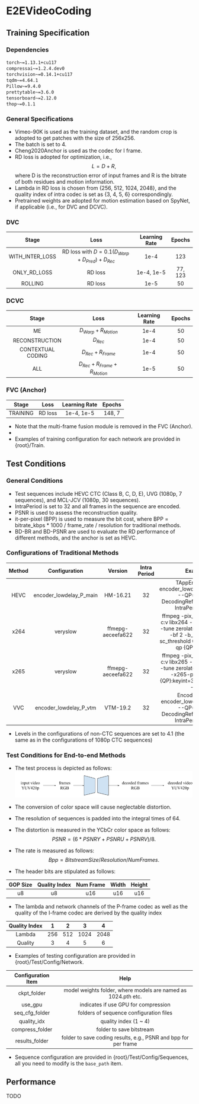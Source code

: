 # E2EVideoCoding

## Training Specification

### Dependencies
```
torch~=1.13.1+cu117
compressai~=1.2.4.dev0
torchvision~=0.14.1+cu117
tqdm~=4.64.1
Pillow~=9.4.0
prettytable~=3.6.0
tensorboard~=2.12.0
thop~=0.1.1
```

### General Specifications
- Vimeo-90K is used as the training dataset, and the random crop is adopted to get patches with the size of 256x256.
- The batch is set to 4.
- Cheng2020Anchor is used as the codec for I frame.
- RD loss is adopted for optimization, i.e.,
$$ L =D+R, $$
where D is the reconstruction error of input frames and R is the bitrate of both residues and motion information.
- Lambda in RD loss is chosen from {256, 512, 1024, 2048}, and the quality index of intra codec is set as {3, 4, 5, 6} correspondingly.
- Pretrained weights are adopted for motion estimation based on SpyNet, if applicable (i.e., for DVC and DCVC).

### DVC
|      Stage      |                      Loss                       | Learning Rate | Epochs  |
|:---------------:|:-----------------------------------------------:|:-------------:|:-------:|
| WITH_INTER_LOSS | RD loss with $D=0.1(D_{Warp}+D_{Pred})+D_{Rec}$ |     1e-4      |   123   |
|  ONLY_RD_LOSS   |                     RD loss                     |  1e-4, 1e-5   | 77, 123 |
|     ROLLING     |                     RD loss                     |     1e-5      |   50    |
 
### DCVC
|       Stage       |              Loss              | Learning Rate | Epochs |
|:-----------------:|:------------------------------:|:-------------:|:------:|
|        ME         |     $D_{Warp}+R_{Motion}$      |     1e-4      |   50   |
|  RECONSTRUCTION   |           $D_{Rec}$            |     1e-4      |   50   |
| CONTEXTUAL CODING |      $D_{Rec}+R_{Frame}$       |     1e-4      |   50   |
|        ALL        | $D_{Rec}+R_{Frame}+R_{Motion}$ |     1e-5      |   50   |

### FVC (Anchor)
|  Stage   |  Loss   | Learning Rate | Epochs |
|:--------:|:-------:|:-------------:|:------:|
| TRAINING | RD loss |  1e-4, 1e-5   | 148, 7 |

- Note that the multi-frame fusion module is removed in the FVC (Anchor).
- 
- Examples of training configuration for each network are provided in {root}/Train.


## Test Conditions

### General Conditions
- Test sequences include HEVC CTC (Class B, C, D, E), UVG (1080p, 7 sequences), and MCL-JCV (1080p, 30 sequences). 
- IntraPeriod is set to 32 and all frames in the sequence are encoded.
- PSNR is used to assess the reconstruction quality.
- it-per-pixel (BPP) is used to measure the bit cost, where BPP = bitrate_kbps * 1000 / frame_rate / resolution for traditional methods.
- BD-BR and BD-PSNR are used to evaluate the RD performance of different methods, and the anchor is set as HEVC.

### Configurations of Traditional Methods

| Method |      Configuration      |      Version      | Intra Period |                                                                        Example                                                                         |
|:------:|:-----------------------:|:-----------------:|:------------:|:------------------------------------------------------------------------------------------------------------------------------------------------------:|
|  HEVC  | encoder_lowdelay_P_main |     HM-16.21      |      32      |                           TAppEncoder -c encoder_lowdelay_P_main.cfg --QP={QP} --DecodingRefreshType=2 --IntraPeriod=32 ...                            |                          |
|  x264  |        veryslow         | ffmepg-aeceefa622 |      32      | ffmpeg -pix_fmt yuv420p -c:v libx264 -preset veryslow -tune zerolatency -tune psnr -bf 2 -b_strategy 0 -sc_threshold 0 -flags +psnr -qp {QP} -g 32 ... |
 |  x265  |        veryslow         | ffmepg-aeceefa622 |      32      |        ffmpeg -pix_fmt yuv420p -c:v libx265 -preset veryslow -tune zerolatency -tune psnr -x265-params "qp={QP}:keyint=32" -flags +psnr -y ...         |
|  VVC   | encoder_lowdelay_P_vtm  |     VTM-19.2      |      32      |                            EncoderApp -c encoder_lowdelay_P_vtm.cfg --QP={QP} --DecodingRefreshType=2 --IntraPeriod=32 ...                             |


- Levels in the configurations of non-CTC sequences are set to 4.1 (the same as in the configurations of 1080p CTC sequences)


### Test Conditions for End-to-end Methods
- The test process is depicted as follows:
![Process of the test of end-to-end methods.png](assets%2Ffigures%2FProcess%20of%20the%20test%20of%20end-to-end%20methods.png)

- The conversion of color space will cause neglectable distortion.
- The resolution of sequences is padded into the integral times of 64.
- The distortion is measured in the YCbCr color space as follows:
$$PSNR=(6*PSNRY+PSNRU+PSNRV)/8.$$
- The rate is measured as follows:
$$Bpp=BitstreamSize / Resolution / NumFrames.$$
- The header bits are stipulated as follows:

| GOP Size | Quality Index | Num Frame | Width | Height |                                            
|:--------:|:-------------:|:---------:|:-----:|:------:|
|    u8    |      u8       |    u16    |  u16  |  u16   |

- The lambda and network channels of the P-frame codec as well as the quality of the I-frame codec are derived by the quality index

| Quality Index |  1  |  2  |  3   |  4   |                                            
|:-------------:|:---:|:---:|:----:|:----:|
|    Lambda     | 256 | 512 | 1024 | 2048 |
|    Quality    |  3  |  4  |  5   |  6   |

- Examples of testing configuration are provided in {root}/Test/Config/Network.

| Configuration Item |                              Help                               |
|:------------------:|:---------------------------------------------------------------:|
|    ckpt_folder     |  model weights folder, where models are named as 1024.pth etc.  |
|      use_gpu       |              indicates if use GPU for compression               |
|   seq_cfg_folder   |             folders of sequence configuration files             |
|    quality_idx     |                      quality index (1 ~ 4)                      |
|  compress_folder   |                    folder to save bitstream                     |
|   results_folder   | folder to save coding results, e.g., PSNR and bpp for per frame |

- Sequence configuration are provided in {root}/Test/Config/Sequences, all you need to modify is the `base_path` item.

## Performance 
TODO






















